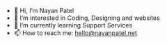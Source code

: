 - 👋 Hi, I’m Nayan Patel
- 👀 I’m interested in Coding, Designing and websites
- 🌱 I’m currently learning Support Services
- 📫 How to reach me: hello@nayanpatel.net
